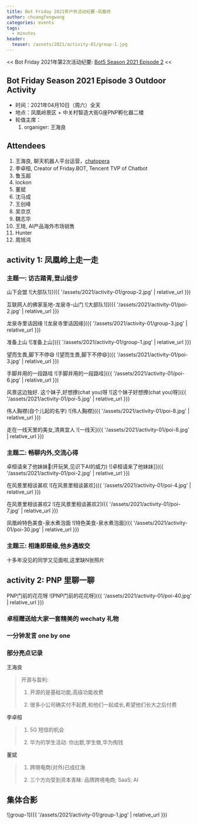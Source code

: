 ```yaml
---
title: Bot Friday 2021年户外活动纪要-凤凰岭
author: chuangfengwang
categories: events
tags:
  - minutes
header:
  teaser: /assets/2021/activity-01/group-1.jpg
---
```


<< Bot Friday 2021年第2次活动纪要: [Bot5 Season 2021 Episode 2](http://www.bot5.club/events/seminar-minutes-2021-02/) <<

## Bot Friday Season 2021 Episode 3 Outdoor Activity

- 时间：2021年04月10日（周六）全天
- 地点：凤凰岭景区 + 中关村智造大街G座PNP孵化器二楼
- 轮值主席：
    1. organiger: 王海良

## Attendees

1. 王海良, 聊天机器人平台运营，[chatopera](https://bot.chatopera.com)
1. 李卓桓, Creator of Friday.BOT, Tencent TVP of Chatbot
1. 鲁玉超
1. lockon
1. 董斌
1. 沈马成
1. 王创峰
1. 吴京京
1. 魏志华
1. 王琦, AI产品海外市场销售
1. Hunter
1. 周旭鸿

## activity 1: 凤凰岭上走一走

### 主题一: 访古踏青,登山徒步

山下会盟
![大部队1]]({{ '/assets/2021/activity-01/group-2.jpg' | relative_url }})

互联网人的佛家圣地-龙泉寺-山门
![大部队1]]({{ '/assets/2021/activity-01/poi-2.jpg' | relative_url }})

龙泉寺里话因缘
![龙泉寺里话因缘]({{ '/assets/2021/activity-01/group-3.jpg' | relative_url }})

准备上山
![准备上山]({{ '/assets/2021/activity-01/group-1.jpg' | relative_url }})

望而生畏,脚下不停😄
![望而生畏,脚下不停😄]({{ '/assets/2021/activity-01/poi-3.jpg' | relative_url }})

手脚并用的一段路哇
![手脚并用的一段路哇]({{ '/assets/2021/activity-01/poi-6.jpg' | relative_url }})

风景这边独好. 这个妹子,好想撩(chat you)呀
![这个妹子好想撩(chat you)呀]({{ '/assets/2021/activity-01/poi-5.jpg' | relative_url }})

伟人胸襟(自个儿起的名字)
![伟人胸襟]({{ '/assets/2021/activity-01/poi-8.jpg' | relative_url }})

走在一线天里的美女,清爽宜人
![一线天]({{ '/assets/2021/activity-01/poi-8.jpg' | relative_url }})

### 主题二: 畅聊内外,交流心得

卓桓请来了他妹妹🤭(开玩笑,见识下AI的威力)
![卓桓请来了他妹妹]]({{ '/assets/2021/activity-01/poi-2.jpg' | relative_url }})

在风景里相谈甚欢
![在风景里相谈甚欢]({{ '/assets/2021/activity-01/poi-4.jpg' | relative_url }})

在风景里相谈甚欢2
![在风景里相谈甚欢2]({{ '/assets/2021/activity-01/poi-7.jpg' | relative_url }})

凤凰岭特色美食-泉水煮泡面
![特色美食-泉水煮泡面]({{ '/assets/2021/activity-01/poi-30.jpg' | relative_url }})

### 主题三: 相逢即是缘,他乡遇故交

十多年没见的同学又见面啦,这里缺N张照片

## activity 2: PNP 里聊一聊

PNP门前的花花呀
![PNP门前的花花呀]({{ '/assets/2021/activity-01/poi-40.jpg' | relative_url }})

### 卓桓赠送给大家一套精美的 wechaty 礼物

### 一分钟发言 one by one

### 部分亮点记录

王海良
> 开源与盈利:
>
> 1. 开源的是基础功能,高级功能收费
>
> 2. 很多小公司确实付不起费,和他们一起成长,希望他们长大之后付费

李卓桓
>
> 1. 5G 短信的机会
>
> 1. 华为的学生活动: 你出题,学生做,华为掏钱

董斌
>
> 1. 跨境电商(对外)已成红海
>
> 1. 三个方向受到资本青睐: 品牌跨境电商; SaaS; AI

## 集体合影

![group-1]({{ '/assets/2021/activity-01/group-1.jpg' | relative_url }})

